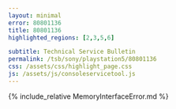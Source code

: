 ```yaml
---
layout: minimal
error: 80801136
title: 80801136
highlighted_regions: [2,3,5,6]

subtitle: Technical Service Bulletin
permalink: /tsb/sony/playstation5/80801136
css: /assets/css/highlight_page.css
js: /assets/js/consoleservicetool.js
---
```


{% include_relative MemoryInterfaceError.md %}
